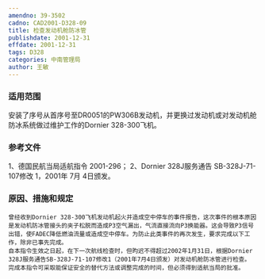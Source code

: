 ```yaml
---
amendno: 39-3502
cadno: CAD2001-D328-09
title: 检查发动机舱防冰管
publishdate: 2001-12-31
effdate: 2001-12-31
tags: D328
categories: 中南管理局
author: 王敏
---
```


### 适用范围 
安装了序号从首序号至DR0051的PW306B发动机，并更换过发动机或对发动机舱防冰系统做过维护工作的Dornier 328-300飞机。

<!--more-->
### 参考文件
1、德国民航当局适航指令 2001-296；
 2、Dornier 328J服务通告 SB-328J-71-107修改 1，2001年 7月 4日颁发。

### 原因、措施和规定 
    曾经收到Dornier 328-300飞机发动机起火并造成空中停车的事件报告，这次事件的根本原因是发动机防冰管接头的夹子松脱而造成P3空气漏出，气流直接流向P3换能器。这会导致P3信号出错，使FADEC降低燃油流量或造成空中停车。为防止此类事件的再次发生，要求完成以下工作，除非已事先完成。 
    自本指令生效之日起，在下一次航线检查时，但昀迟不得超过2002年1月31日，根据Dornier 328J服务通告SB-328J-71-107修改1（2001年7月4日颁发）对发动机舱防冰管进行检查。 
    完成本指令可采取能保证安全的替代方法或调整完成的时间，但必须得到适航当局的批准。
  
